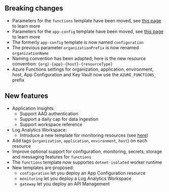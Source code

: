 [//]: # (Format this CHANGELOG.md with these titles:)
[//]: # (Breaking changes)
[//]: # (New features)
[//]: # (Bug fixes)
[//]: # (Minor changes)

## Breaking changes

- Parameters for the `functions` template have been moved, see [this page](functions/README.md) to learn more
- Parameters for the `app-config` template have been moved, see [this page](functions/README.md) to learn more
- The formerly `app-config` template is now named `configuration`
- The previous parameter `organizationPrefix` is now renamed `organizationName`
- Naming convention has been adapted; here is the new resource convention: `{org}-{app}-{host}-{resourceType}`
- Azure Functions settings for organization, application, environment, host, App Configuration and Key Vault now use the `AZURE_FUNCTIONS_` prefix

## New features

- Application Insights:
  - Support AAD authentication
  - Support a daily cap for data ingestion
  - Support workspace reference
- Log Analytics Workspace:
  - Introduce a new template for monitoring resources (see [here](monitoring/README.md))
- Add tags (`organization`, `application`, `environment`, `host`) on each resource
- Improve optional support for configuration, monitoring, secrets, storage and messaging features for `functions`
- The `functions` template now supportes `dotnet-isolated` worker runtime
- New templates are proposed:
  - `configuration` let you deploy an App Configuration resource
  - `monitoring` let you deploy a Log Analytics Workspace
  - `gateway` let you deploy an API Management
